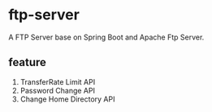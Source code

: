 # ftp-server
A FTP Server base on Spring Boot and Apache Ftp Server.

## feature

1. TransferRate Limit API
2. Password Change API
3. Change Home Directory API